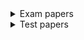 


<details>
<summary>Exam papers </summary>

- [2021-2022](https://drive.google.com/file/d/1xdcpFZ62i781gIjM7BqL8hXYxJKTNlvu/view?usp=drive_link)
</details>

<details>
<summary>Test papers </summary>

### Without Questions
- [test 1 2021-2022](https://drive.google.com/file/d/1uUH25cjr_L8g0T5GfbWmcnTLgU-o4ng8/view?usp=drive_link)
- [test 2](https://drive.google.com/file/d/17ietEWwjK-gVDA7Ir86WHB4YcDQ8Vi9C/view?usp=drive_link)

</details>
